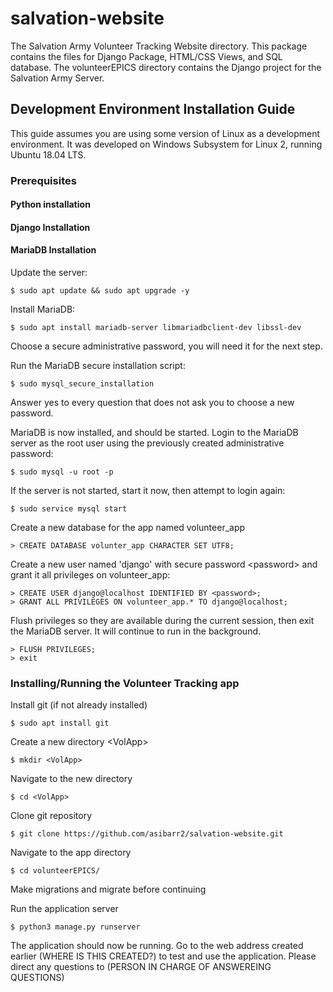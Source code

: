 # salvation-website
The Salvation Army Volunteer Tracking Website directory. This package contains the files for Django Package, HTML/CSS Views,
and SQL database.
The volunteerEPICS directory contains the Django project for the Salvation Army Server.


## Development Environment Installation Guide
This guide assumes you are using some version of Linux as a development environment. 
It was developed on Windows Subsystem for Linux 2, running Ubuntu 18.04 LTS. 

### Prerequisites

#### Python installation

#### Django Installation

#### MariaDB Installation
Update the server: 
~~~
$ sudo apt update && sudo apt upgrade -y
~~~

Install MariaDB:
~~~
$ sudo apt install mariadb-server libmariadbclient-dev libssl-dev
~~~

Choose a secure administrative password, you will need it for the next step.

Run the MariaDB secure installation script:
~~~
$ sudo mysql_secure_installation
~~~
Answer yes to every question that does not ask you to choose a new password.

MariaDB is now installed, and should be started. Login to the MariaDB server as the root user using the previously created administrative password:
~~~
$ sudo mysql -u root -p
~~~
If the server is not started, start it now, then attempt to login again:
~~~
$ sudo service mysql start
~~~

Create a new database for the app named volunteer_app
~~~
> CREATE DATABASE volunter_app CHARACTER SET UTF8;
~~~

Create a new user named 'django' with secure password \<password\> and grant it all privileges on volunteer_app:
~~~
> CREATE USER django@localhost IDENTIFIED BY <password>;
> GRANT ALL PRIVILEGES ON volunteer_app.* TO django@localhost;
~~~

Flush privileges so they are available during the current session, then exit the MariaDB server.
It will continue to run in the background.
~~~
> FLUSH PRIVILEGES;
> exit
~~~

### Installing/Running the Volunteer Tracking app
Install git (if not already installed)
~~~
$ sudo apt install git
~~~

Create a new directory \<VolApp\>
~~~
$ mkdir <VolApp>
~~~

Navigate to the new directory
~~~
$ cd <VolApp>
~~~

Clone git repository
~~~
$ git clone https://github.com/asibarr2/salvation-website.git
~~~

Navigate to the app directory
~~~
$ cd volunteerEPICS/
~~~
Make migrations and migrate before continuing

Run the application server
~~~
$ python3 manage.py runserver
~~~


The application should now be running. 
Go to the web address created earlier (WHERE IS THIS CREATED?) to test and use the application.
Please direct any questions to (PERSON IN CHARGE OF ANSWEREING QUESTIONS)